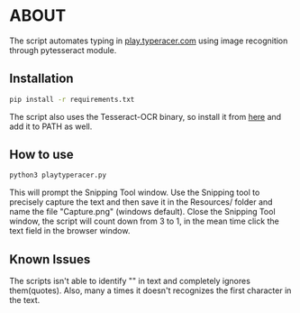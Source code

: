 # ABOUT

The script automates typing in [play.typeracer.com](https://play.typeracer.com) using image recognition through pytesseract module.

## Installation

```bash
pip install -r requirements.txt
```
The script also uses the Tesseract-OCR binary, so install it from [here](https://github.com/UB-Mannheim/tesseract/wiki) and add it to PATH as well.

## How to use

```python
python3 playtyperacer.py
```
This will prompt the Snipping Tool window. Use the Snipping tool to precisely capture the text and then save it in the Resources/ folder and name the file "Capture.png" (windows default).
Close the Snipping Tool window, the script will count down from 3 to 1, in the mean time click the text field in the browser window.

## Known Issues

The scripts isn't able to identify "" in text and completely ignores them(quotes).
Also, many a times it doesn't recognizes the first character in the text.
